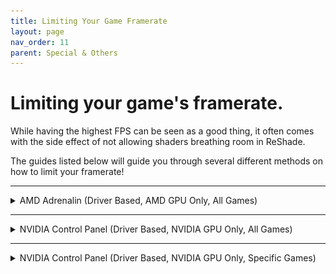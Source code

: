 ```yaml
---
title: Limiting Your Game Framerate
layout: page
nav_order: 11
parent: Special & Others
---
```


# Limiting your game's framerate.

While having the highest FPS can be seen as a good thing, it often comes with the side effect of not allowing shaders breathing room in ReShade.

The guides listed below will guide you through several different methods on how to limit your framerate!

-----

<details markdown="block">

<summary>AMD Adrenalin (Driver Based, AMD GPU Only, All Games)</summary>

This guide will provide you with the basics to limit your framerate using AMD Adrenalin's `Frame rate target control` function.

Keep in mind that this works globally, so it will force the framerate to what you set for ALL games on your system.

<h3>Step 1. - Open Adrenalin:</h3>

* __Easiest Method__ - Right click your desktop wallpaper, and click `AMD Software꞉ Adrenalin Edition`.
    <div class="figure">
    <img style="max-width: 100%; display: block; padding-block: 1rem" src="./images/limiting_game_fps/amd_desktop_context_menu.jpg"/>
* Alternative Method - Search `Adrenalin` in the Windows Search Bar.
    <div class="figure">
    <img style="max-width: 100%; display: block; padding-block: 1rem" src="./images/limiting_game_fps/amd_start_search_software.jpg"/>
<h3>Step 2. - Enabling "Frame rate target control":</h3>
1. Click `Gaming` on the top most bar of the `Adrenaline` software, and then click `Graphics` in the second bar that has now appeared.
    <div class="figure">
    <img style="max-width: 100%; display: block; padding-block: 1rem" src="./images/limiting_game_fps/amd_graphics_gaming_highlight.jpg"/>
2. Scroll down to the `Advanced` portion of the `Graphics` tab and enable `Frame rate target control`.
    <div class="figure">
    <img style="max-width: 100%; display: block; padding-block: 1rem" src="./images/limiting_game_fps/amd_enable_frtc.jpg"/>
3. Tune `Frame rate target control` to have the desired `Max FPS`.
    <div class="figure">
    <img style="max-width: 100%; display: block; padding-block: 1rem" src="./images/limiting_game_fps/amd_frtc_tune.jpg"/>
</details>

-----

<details markdown="block">
<summary>NVIDIA Control Panel (Driver Based, NVIDIA GPU Only, All Games)</summary>

This guide will provide you with the basics to limit your framerate using NVIDIA's Control Panel `3D Settings` options for `Max Frame Rate`.

Keep in mind that this works globally, so it will force the framerate to what you set for ALL games on your system.

<h3>Step 1. - Open NVIDIA Control Panel:</h3>

* __Easiest Method__ - Right click your desktop wallpaper, and click `NVIDIA Control Panel`.

* Alternative Method - Search `NVIDIA Control Panel` in the Windows Search Bar.

<h3>Step 2. - Adjust the 3D Global Settings:</h3>

1. On the left hand corner, click `Manage 3D Settings`.
    <div class="figure">
    <img style="max-width: 100%; display: block; padding-block: 1rem" src="./images/limiting_game_fps/nvidia_manage_3d_settings.jpg"/>
2. Ensure that you are within the `Global Settings` tab.
    <div class="figure">
    <img style="max-width: 100%; display: block; padding-block: 1rem" src="./images/limiting_game_fps/nvidia_global_settings_tab.jpg"/>
3. Enable `Max Frame Rate` and set the desired framerate between values 20 and 1000.
    <div class="figure">
    <img style="max-width: 100%; display: block; padding-block: 1rem" src="./images/limiting_game_fps/nvidia_max_frame_rate.jpg"/>

</details>

-----

<details markdown="block">
<summary>NVIDIA Control Panel (Driver Based, NVIDIA GPU Only, Specific Games)</summary>

This guide will provide you with the basics to limit your framerate using NVIDIA's Control Panel `3D Settings` options for `Max Frame Rate`.

Keep in mind that this works for only the game you set, so it will force the framerate to what you set for just the game you select.

<h3>Step 1. - Open NVIDIA Control Panel:</h3>

* __Easiest Method__ - Right click your desktop wallpaper, and click `NVIDIA Control Panel`.

* Alternative Method - Search `NVIDIA Control Panel` in the Windows Search Bar.

<h3>Step 2. - Adjust the 3D Global Settings:</h3>

1. On the left hand corner, click `Manage 3D Settings`.
    <div class="figure">
    <img style="max-width: 100%; display: block; padding-block: 1rem" src="./images/limiting_game_fps/nvidia_manage_3d_settings.jpg"/>
2. Ensure that you are within the `Program Settings` tab.
3. Click the option on the right of the `Program`
4. Enable `Max Frame Rate` and set the desired framerate between values 20 and 1000.


</details>